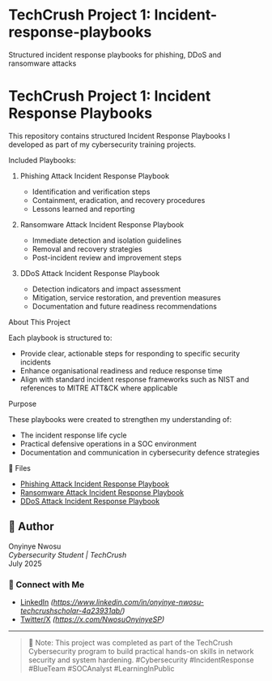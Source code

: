 # TechCrush Project 1: Incident-response-playbooks
Structured incident response playbooks for phishing, DDoS and ransomware attacks
# TechCrush Project 1: Incident Response Playbooks

This repository contains structured Incident Response Playbooks I developed as part of my cybersecurity training projects.

Included Playbooks:

1. Phishing Attack Incident Response Playbook  
   - Identification and verification steps  
   - Containment, eradication, and recovery procedures  
   - Lessons learned and reporting

2. Ransomware Attack Incident Response Playbook  
   - Immediate detection and isolation guidelines  
   - Removal and recovery strategies  
   - Post-incident review and improvement steps

3. DDoS Attack Incident Response Playbook  
   - Detection indicators and impact assessment  
   - Mitigation, service restoration, and prevention measures  
   - Documentation and future readiness recommendations


About This Project

Each playbook is structured to:

- Provide clear, actionable steps for responding to specific security incidents  
- Enhance organisational readiness and reduce response time  
- Align with standard incident response frameworks such as NIST and references to MITRE ATT&CK where applicable


Purpose

These playbooks were created to strengthen my understanding of:

- The incident response life cycle  
- Practical defensive operations in a SOC environment  
- Documentation and communication in cybersecurity defence strategies


📁 Files

- [Phishing Attack Incident Response Playbook](Phishing-Attack-Incident-Response-Playbook.pdf)
- [Ransomware Attack Incident Response Playbook](Ransomware-Incident-Response-Playbook.pdf)
- [DDoS Attack Incident Response Playbook](DDoS-Attack-Incident-Response-Playbook.pdf)

## 👤 Author

Onyinye Nwosu  
*Cybersecurity Student | TechCrush*  
July 2025


### 🔗 Connect with Me

- [LinkedIn](#) *(https://www.linkedin.com/in/onyinye-nwosu-techcrushscholar-4a23931ab/)*
- [Twitter/X](#) *(https://x.com/NwosuOnyinyeSP)*


---
> 📂 Note: This project was completed as part of the TechCrush Cybersecurity program to build practical hands-on skills in network security and system hardening.
 #Cybersecurity #IncidentResponse #BlueTeam #SOCAnalyst #LearningInPublic
